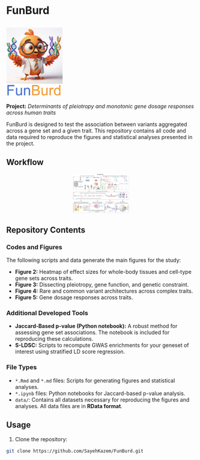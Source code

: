 # FunBurd <p align="center">
  <img src="/FunBurd_Logo.png" alt="Project Logo" width="150"/>
</p>

**Project:** *Determinants of pleiotropy and monotonic gene dosage responses across human traits*

FunBurd is designed to test the association between variants aggregated across a gene set and a given trait. This repository contains all code and data required to reproduce the figures and statistical analyses presented in the project.

## Workflow

<p align="center">
  <img src="/Fig1_March2025.png" alt="Project Logo" width="150"/>
</p>


## Repository Contents

### Codes and Figures

The following scripts and data generate the main figures for the study:

- **Figure 2:** Heatmap of effect sizes for whole-body tissues and cell-type gene sets across traits.
- **Figure 3:** Dissecting pleiotropy, gene function, and genetic constraint.
- **Figure 4:** Rare and common variant architectures across complex traits.
- **Figure 5:** Gene dosage responses across traits.

### Additional Developed Tools

- **Jaccard-Based p-value (Python notebook):** A robust method for assessing gene set associations. The notebook is included for reproducing these calculations.
- **S-LDSC:** Scripts to recompute GWAS enrichments for your geneset of interest using stratified LD score regression.

### File Types

- `*.Rmd` and `*.md` files: Scripts for generating figures and statistical analyses.
- `*.ipynb` files: Python notebooks for Jaccard-based p-value analysis.
- `data/`: Contains all datasets necessary for reproducing the figures and analyses. All data files are in **RData format**.
  
## Usage

1. Clone the repository:

```bash
git clone https://github.com/SayehKazem/FunBurd.git
